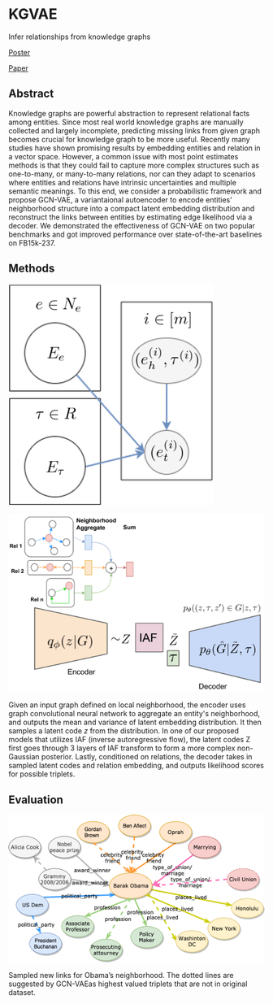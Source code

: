 # KGVAE
Infer relationships from knowledge graphs

[Poster](https://github.com/karenyang/GCN-VAE/blob/master/Knowledge%20graph%20project%20poster.pdf)

[Paper](https://github.com/karenyang/GCN-VAE/blob/master/GCN-VAE%20for%20Knowledge%20Graph%20Completion%20paper.pdf)

## Abstract
Knowledge graphs are powerful abstraction to represent relational facts among entities. Since most real world knowledge graphs are manually collected and largely incomplete, predicting missing links from given graph becomes crucial for knowledge graph to be more useful. Recently many studies have shown promising results by embedding entities and relation in a vector space. However, a common issue with most point estimates methods is that they could fail to capture more complex structures such as one-to-many, or many-to-many relations, nor can they adapt to scenarios where entities and relations have intrinsic uncertainties and multiple semantic meanings. To this end, we consider a probabilistic framework and propose GCN-VAE, a variantaional autoencoder to encode entities' neighborhood structure into a compact latent embedding distribution and reconstruct the links between entities by estimating edge likelihood via a decoder. We demonstrated the effectiveness of GCN-VAE on two popular benchmarks and got improved performance over state-of-the-art baselines on FB15k-237.

## Methods
![Graphical Model for link prediction](KGVAE_graphical_model.png)

![Model Architecture](model_arch.png)

 Given an input graph defined on local neighborhood, the encoder uses graph convolutional neural network to aggregate an entity's neighborhood, and outputs the mean and variance of latent embedding distribution. It then samples a latent code $z$ from the distribution. In one of our proposed models that utilizes IAF (inverse autoregressive flow), the latent codes Z first goes through 3 layers of IAF transform to form a more complex non-Gaussian posterior. Lastly, conditioned on relations, the decoder takes in sampled latent codes and relation embedding, and outputs likelihood scores for possible triplets.

## Evaluation
 ![Discover new insights from existing data](obama_kg.png)

Sampled new links for Obama’s neighborhood. The dotted lines are suggested by GCN-VAEas highest valued triplets that are not in original dataset.
